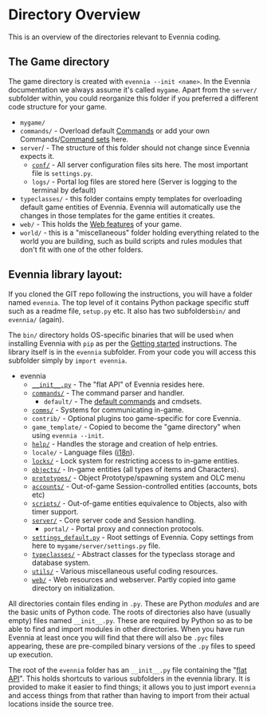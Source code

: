 # Directory Overview


This is an overview of the directories relevant to Evennia coding.

## The Game directory

The game directory is created with `evennia --init <name>`. In the Evennia documentation we always
assume it's called `mygame`. Apart from the `server/` subfolder within, you could reorganize this
folder if you preferred a different code structure for your game.

 - `mygame/`
  - `commands/` - Overload default [Commands](./Commands) or add your own Commands/[Command
sets](Command-Sets) here.
  - `server`/  - The structure of this folder should not change since Evennia expects it.
    - [`conf/`](https://github.com/evennia/evennia/tree/master/evennia/game_template/server) - All
server configuration files sits here. The most important file is `settings.py`.
    - `logs/` - Portal log files are stored here (Server is logging to the terminal by default)
  - `typeclasses/` - this folder contains empty templates for overloading default game entities of
Evennia. Evennia will automatically use the changes in those templates for the game entities it
creates.
  - `web/` - This holds the [Web features](./Web-Features) of your game.
  - `world/` - this is a "miscellaneous" folder holding everything related to the world you are
building, such as build scripts and rules modules that don't fit with one of the other folders.

## Evennia library layout:

If you cloned the GIT repo following the instructions, you will have a folder named `evennia`. The
top level of it contains Python package specific stuff such as a readme file, `setup.py` etc. It
also has two subfolders`bin/` and `evennia/` (again).

The `bin/` directory holds OS-specific binaries that will be used when installing Evennia with `pip`
as per the [Getting started](./Getting-Started) instructions. The library itself is in the `evennia`
subfolder. From your code you will access this subfolder simply by `import evennia`.

 - evennia
   - [`__init__.py`](./Evennia-API) - The "flat API" of Evennia resides here.
   - [`commands/`](./Commands) - The command parser and handler.
     - `default/` - The [default commands](./Default-Command-Help) and cmdsets.
   - [`comms/`](./Communications) - Systems for communicating in-game.
   - `contrib/` - Optional plugins too game-specific for core Evennia.
   - `game_template/` - Copied to become the "game directory" when using `evennia --init`.
   - [`help/`](./Help-System) - Handles the storage and  creation of help entries.
   - `locale/` - Language files ([i18n](./Internationalization)).
   - [`locks/`](./Locks) - Lock system for restricting access to in-game entities.
   - [`objects/`](./Objects) - In-game entities (all types of items and Characters).
   - [`prototypes/`](./Spawner-and-Prototypes) - Object Prototype/spawning system and OLC menu
   - [`accounts/`](./Accounts) - Out-of-game Session-controlled entities (accounts, bots etc)
   - [`scripts/`](./Scripts) - Out-of-game entities equivalence to Objects, also with timer support.
   - [`server/`](./Portal-And-Server) - Core server code and Session handling.
     - `portal/` - Portal proxy and connection protocols.
   - [`settings_default.py`](./Server-Conf#Settings-file) - Root settings of Evennia. Copy settings
from here to `mygame/server/settings.py` file.
   - [`typeclasses/`](./Typeclasses) - Abstract classes for the typeclass storage and database system.
   - [`utils/`](./Coding-Utils) - Various miscellaneous useful coding resources.
   - [`web/`](./Web-Features) - Web resources and webserver. Partly copied into game directory on
initialization.

All directories contain files ending in `.py`. These are Python *modules* and are the basic units of
Python code. The roots of directories also have (usually empty) files named `__init__.py`. These are
required by Python so as to be able to find and import modules in other directories. When you have
run Evennia at least once you will find that there will also be `.pyc` files appearing, these are
pre-compiled binary versions of the `.py` files to speed up execution.

The root of the `evennia` folder has an `__init__.py` file containing the "[flat API](./Evennia-API)".
This holds shortcuts to various subfolders in the evennia library. It is provided to make it easier
to find things; it allows you to just import `evennia` and access things from that rather than
having to import from their actual locations inside the source tree.
